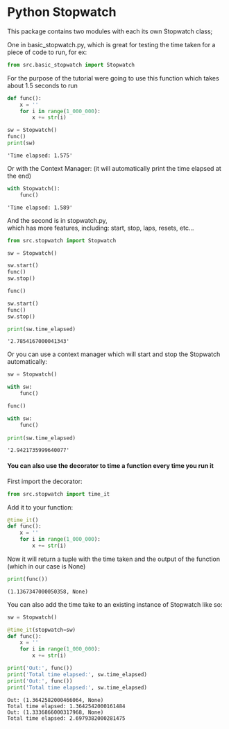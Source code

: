 # Python Stopwatch

This package contains two modules with each its own Stopwatch class;

One in basic_stopwatch.py, which is great for testing the time taken for a piece of 
code to run, for ex:

```py
from src.basic_stopwatch import Stopwatch
```

For the purpose of the tutorial were going to use this function which takes about 1.5 seconds to run
```python
def func():
    x = ''
    for i in range(1_000_000):
        x += str(i)
```
```py
sw = Stopwatch()
func()
print(sw)
```
```
'Time elapsed: 1.575'
```

Or with the Context Manager: (it will automatically print the time elapsed at the end)
```py
with Stopwatch():
    func()
```
```
'Time elapsed: 1.589'
```

And the second is in stopwatch.py,  
which has more features, including: start, stop, laps, resets, etc...

```python
from src.stopwatch import Stopwatch
```
```python
sw = Stopwatch()

sw.start()
func()
sw.stop()

func()

sw.start()
func()
sw.stop()

print(sw.time_elapsed)
```
```
'2.7854167000041343'
```

Or you can use a context manager which will start and stop the Stopwatch automatically:
```python
sw = Stopwatch()

with sw:
    func()

func()

with sw:
    func()
    
print(sw.time_elapsed)
```
```
'2.9421735999640077'
```

#### You can also use the decorator to time a function every time you run it

First import the decorator:
```python
from src.stopwatch import time_it
```

Add it to your function:
```python
@time_it()
def func():
    x = ''
    for i in range(1_000_000):
        x += str(i)
```

Now it will return a tuple with the time taken and the output of the function (which in our case is None)
```python
print(func())
```
```
(1.1367347000050358, None)
```

You can also add the time take to an existing instance of Stopwatch like so:
```python
sw = Stopwatch()

@time_it(stopwatch=sw)
def func():
    x = ''
    for i in range(1_000_000):
        x += str(i)
```
```python
print('Out:', func())
print('Total time elapsed:', sw.time_elapsed)
print('Out:', func())
print('Total time elapsed:', sw.time_elapsed)
```
```
Out: (1.3642582000466064, None)
Total time elapsed: 1.3642542000161484
Out: (1.3336866000317968, None)
Total time elapsed: 2.6979382000281475
```